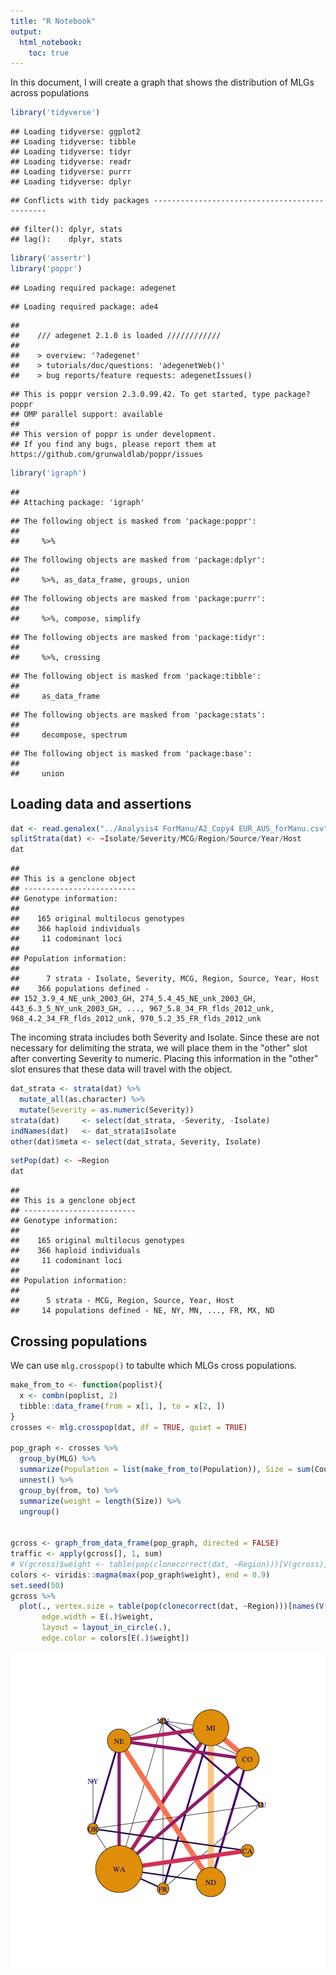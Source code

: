 ```yaml
---
title: "R Notebook"
output: 
  html_notebook:
    toc: true
---
```




In this document, I will create a graph that shows the distribution of MLGs
across populations


```r
library('tidyverse')
```

```
## Loading tidyverse: ggplot2
## Loading tidyverse: tibble
## Loading tidyverse: tidyr
## Loading tidyverse: readr
## Loading tidyverse: purrr
## Loading tidyverse: dplyr
```

```
## Conflicts with tidy packages ----------------------------------------------
```

```
## filter(): dplyr, stats
## lag():    dplyr, stats
```

```r
library('assertr')
library('poppr')
```

```
## Loading required package: adegenet
```

```
## Loading required package: ade4
```

```
## 
##    /// adegenet 2.1.0 is loaded ////////////
## 
##    > overview: '?adegenet'
##    > tutorials/doc/questions: 'adegenetWeb()' 
##    > bug reports/feature requests: adegenetIssues()
```

```
## This is poppr version 2.3.0.99.42. To get started, type package?poppr
## OMP parallel support: available
## 
## This version of poppr is under development.
## If you find any bugs, please report them at https://github.com/grunwaldlab/poppr/issues
```

```r
library('igraph')
```

```
## 
## Attaching package: 'igraph'
```

```
## The following object is masked from 'package:poppr':
## 
##     %>%
```

```
## The following objects are masked from 'package:dplyr':
## 
##     %>%, as_data_frame, groups, union
```

```
## The following objects are masked from 'package:purrr':
## 
##     %>%, compose, simplify
```

```
## The following objects are masked from 'package:tidyr':
## 
##     %>%, crossing
```

```
## The following object is masked from 'package:tibble':
## 
##     as_data_frame
```

```
## The following objects are masked from 'package:stats':
## 
##     decompose, spectrum
```

```
## The following object is masked from 'package:base':
## 
##     union
```

## Loading data and assertions






```r
dat <- read.genalex("../Analysis4 ForManu/A2_Copy4 EUR_AUS_forManu.csv", ploidy = 1)
splitStrata(dat) <- ~Isolate/Severity/MCG/Region/Source/Year/Host
dat
```

```
## 
## This is a genclone object
## -------------------------
## Genotype information:
## 
##    165 original multilocus genotypes 
##    366 haploid individuals
##     11 codominant loci
## 
## Population information:
## 
##      7 strata - Isolate, Severity, MCG, Region, Source, Year, Host
##    366 populations defined - 
## 152_3.9_4_NE_unk_2003_GH, 274_5.4_45_NE_unk_2003_GH, 443_6.3_5_NY_unk_2003_GH, ..., 967_5.8_34_FR_flds_2012_unk, 968_4.2_34_FR_flds_2012_unk, 970_5.2_35_FR_flds_2012_unk
```

The incoming strata includes both Severity and Isolate. Since these are not
necessary for delimiting the strata, we will place them in the "other" slot
after converting Severity to numeric. Placing this information in the "other"
slot ensures that these data will travel with the object.


```r
dat_strata <- strata(dat) %>%
  mutate_all(as.character) %>%
  mutate(Severity = as.numeric(Severity))
strata(dat)     <- select(dat_strata, -Severity, -Isolate)
indNames(dat)   <- dat_strata$Isolate
other(dat)$meta <- select(dat_strata, Severity, Isolate)
```


```r
setPop(dat) <- ~Region
dat
```

```
## 
## This is a genclone object
## -------------------------
## Genotype information:
## 
##    165 original multilocus genotypes 
##    366 haploid individuals
##     11 codominant loci
## 
## Population information:
## 
##      5 strata - MCG, Region, Source, Year, Host
##     14 populations defined - NE, NY, MN, ..., FR, MX, ND
```

## Crossing populations


We can use `mlg.crosspop()` to tabulte which MLGs cross populations.


```r
make_from_to <- function(poplist){
  x <- combn(poplist, 2)
  tibble::data_frame(from = x[1, ], to = x[2, ])
}
crosses <- mlg.crosspop(dat, df = TRUE, quiet = TRUE)

pop_graph <- crosses %>%
  group_by(MLG) %>% 
  summarize(Population = list(make_from_to(Population)), Size = sum(Count)) %>%
  unnest() %>%
  group_by(from, to) %>%
  summarize(weight = length(Size)) %>%
  ungroup()


gcross <- graph_from_data_frame(pop_graph, directed = FALSE)
traffic <- apply(gcross[], 1, sum)
# V(gcross)$weight <- table(pop(clonecorrect(dat, ~Region)))[V(gcross)]
colors <- viridis::magma(max(pop_graph$weight), end = 0.9)
set.seed(50)
gcross %>%
  plot(., vertex.size = table(pop(clonecorrect(dat, ~Region)))[names(V(gcross))],
       edge.width = E(.)$weight, 
       layout = layout_in_circle(.),
       edge.color = colors[E(.)$weight])
```

![plot of chunk unnamed-chunk-3](./figures/MLG-distribution///unnamed-chunk-3-1.png)

